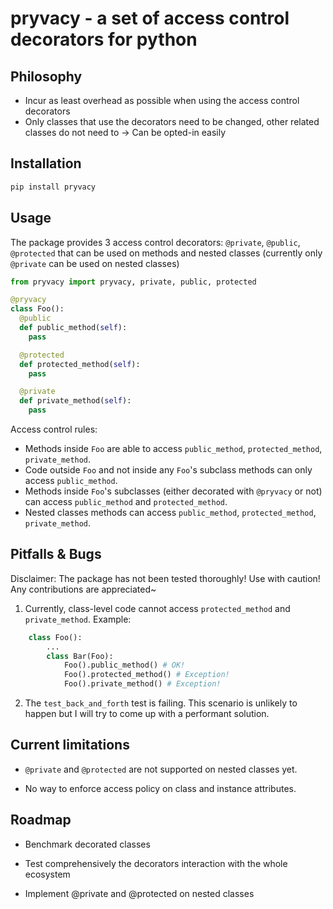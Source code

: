 # pryvacy - a set of access control decorators for python

## Philosophy

* Incur as least overhead as possible when using the access control decorators
* Only classes that use the decorators need to be changed, other related classes do not need to -> Can be opted-in easily

## Installation

```bash
pip install pryvacy
```

## Usage

The package provides 3 access control decorators: `@private`, `@public`, `@protected` that can be used on methods and nested classes (currently only `@private` can be used on nested classes)

```python
from pryvacy import pryvacy, private, public, protected

@pryvacy
class Foo():
  @public
  def public_method(self):
    pass

  @protected
  def protected_method(self):
    pass

  @private
  def private_method(self):
    pass
```

Access control rules:
* Methods inside `Foo` are able to access `public_method`, `protected_method`, `private_method`.
* Code outside `Foo` and not inside any `Foo`'s subclass methods can only access `public_method`.
* Methods inside `Foo`'s subclasses (either decorated with `@pryvacy` or not) can access `public_method` and `protected_method`.
* Nested classes methods can access `public_method`, `protected_method`, `private_method`.

## Pitfalls & Bugs

Disclaimer: The package has not been tested thoroughly! Use with caution! Any contributions are appreciated~

1. Currently, class-level code cannot access `protected_method` and `private_method`.
   Example:
```python
    class Foo():
        ...
        class Bar(Foo):
            Foo().public_method() # OK!
            Foo().protected_method() # Exception!
            Foo().private_method() # Exception!
```
2. The `test_back_and_forth` test is failing. This scenario is unlikely to happen but I will try to come up with a performant solution.

## Current limitations

* `@private` and `@protected` are not supported on nested classes yet.

* No way to enforce access policy on class and instance attributes.

## Roadmap

* Benchmark decorated classes

* Test comprehensively the decorators interaction with the whole ecosystem

* Implement @private and @protected on nested classes

